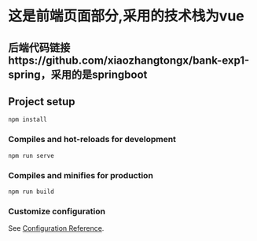 # 这是前端页面部分,采用的技术栈为vue
## 后端代码链接https://github.com/xiaozhangtongx/bank-exp1-spring，采用的是springboot

## Project setup
```
npm install
```

### Compiles and hot-reloads for development
```
npm run serve
```

### Compiles and minifies for production
```
npm run build
```

### Customize configuration
See [Configuration Reference](https://cli.vuejs.org/config/).
